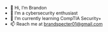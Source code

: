 - 👋 Hi, I’m Brandon
- 👀 I’m a cybersecurity enthusiast
- 🌱 I’m currently learning CompTIA Security+
- 📫 Reach me at brandspecter01@gmail.com

<!---
specter20/specter20 is a ✨ special ✨ repository because its `README.md` (this file) appears on your GitHub profile.
You can click the Preview link to take a look at your changes.
--->
